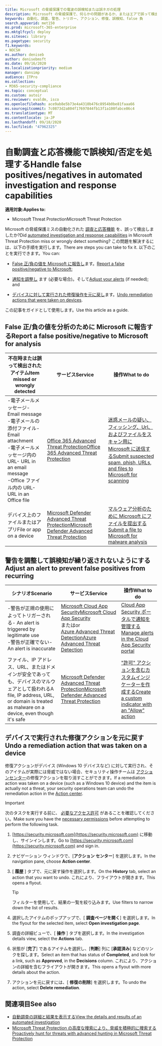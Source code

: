 ```yaml
---
title: Microsoft の脅威保護での電波の誤検知または誤ネガの処理
description: Microsoft の脅威保護で、何らかの問題があるか、またはエアで誤って検出されましたか? 分析のために誤検知または誤検知を Microsoft に送信する方法について説明します。
keywords: 自動化、調査、警告、トリガー、アクション、修復、誤検知、false 負
search.appverid: met150
ms.prod: microsoft-365-enterprise
ms.mktglfcycl: deploy
ms.sitesec: library
ms.pagetype: security
f1.keywords:
- NOCSH
ms.author: deniseb
author: denisebmsft
ms.date: 09/16/2020
ms.localizationpriority: medium
manager: dansimp
audience: ITPro
ms.collection:
- M365-security-compliance
ms.topic: conceptual
ms.custom: autoir
ms.reviewer: evaldm, isco
ms.openlocfilehash: ace9ab8e5b73e4a4310b476c8954b0be81faaa66
ms.sourcegitcommit: 7c0873d2a804f17697844fb13f1a100fabce86c4
ms.translationtype: MT
ms.contentlocale: ja-JP
ms.lasthandoff: 09/18/2020
ms.locfileid: "47962325"
---
```

# <a name="handle-false-positivesnegatives-in-automated-investigation-and-response-capabilities"></a><span data-ttu-id="602fa-105">自動調査と応答機能で誤検知/否定を処理する</span><span class="sxs-lookup"><span data-stu-id="602fa-105">Handle false positives/negatives in automated investigation and response capabilities</span></span>

<span data-ttu-id="602fa-106">**適用対象:**</span><span class="sxs-lookup"><span data-stu-id="602fa-106">**Applies to:**</span></span>
- <span data-ttu-id="602fa-107">Microsoft Threat Protection</span><span class="sxs-lookup"><span data-stu-id="602fa-107">Microsoft Threat Protection</span></span>

<span data-ttu-id="602fa-108">Microsoft の脅威保護ミスの自動化された [調査と応答機能](mtp-autoir.md) を、誤って検出しましたか?</span><span class="sxs-lookup"><span data-stu-id="602fa-108">Did [automated investigation and response capabilities](mtp-autoir.md) in Microsoft Threat Protection miss or wrongly detect something?</span></span> <span data-ttu-id="602fa-109">この問題を解決するには、以下の手順を実行します。</span><span class="sxs-lookup"><span data-stu-id="602fa-109">There are steps you can take to fix it.</span></span> <span data-ttu-id="602fa-110">以下のことを実行できます。</span><span class="sxs-lookup"><span data-stu-id="602fa-110">You can:</span></span>

- <span data-ttu-id="602fa-111">[False 正/負の値を Microsoft に報告し](#report-a-false-positivenegative-to-microsoft-for-analysis)ます。</span><span class="sxs-lookup"><span data-stu-id="602fa-111">[Report a false positive/negative to Microsoft](#report-a-false-positivenegative-to-microsoft-for-analysis);</span></span>

- <span data-ttu-id="602fa-112">[通知を調整し](#adjust-an-alert-to-prevent-false-positives-from-recurring) ます (必要な場合)。そして</span><span class="sxs-lookup"><span data-stu-id="602fa-112">[Adjust your alerts](#adjust-an-alert-to-prevent-false-positives-from-recurring) (if needed); and</span></span> 

- <span data-ttu-id="602fa-113">[デバイスに対して実行された修復操作を元に戻し](#undo-a-remediation-action-that-was-taken-on-a-device)ます。</span><span class="sxs-lookup"><span data-stu-id="602fa-113">[Undo remediation actions that were taken on devices](#undo-a-remediation-action-that-was-taken-on-a-device).</span></span> 

<span data-ttu-id="602fa-114">この記事をガイドとして使用します。</span><span class="sxs-lookup"><span data-stu-id="602fa-114">Use this article as a guide.</span></span> 

## <a name="report-a-false-positivenegative-to-microsoft-for-analysis"></a><span data-ttu-id="602fa-115">False 正/負の値を分析のために Microsoft に報告する</span><span class="sxs-lookup"><span data-stu-id="602fa-115">Report a false positive/negative to Microsoft for analysis</span></span>

|<span data-ttu-id="602fa-116">不在時または誤って検出されたアイテム</span><span class="sxs-lookup"><span data-stu-id="602fa-116">Item missed or wrongly detected</span></span> |<span data-ttu-id="602fa-117">サービス</span><span class="sxs-lookup"><span data-stu-id="602fa-117">Service</span></span>  |<span data-ttu-id="602fa-118">操作</span><span class="sxs-lookup"><span data-stu-id="602fa-118">What to do</span></span>  |
|---------|---------|---------|
|<span data-ttu-id="602fa-119">-電子メールメッセージ</span><span class="sxs-lookup"><span data-stu-id="602fa-119">- Email message</span></span> <br/><span data-ttu-id="602fa-120">-電子メールの添付ファイル</span><span class="sxs-lookup"><span data-stu-id="602fa-120">- Email attachment</span></span> <br/><span data-ttu-id="602fa-121">-電子メールメッセージ内の URL</span><span class="sxs-lookup"><span data-stu-id="602fa-121">- URL in an email message</span></span><br/><span data-ttu-id="602fa-122">-Office ファイル内の URL</span><span class="sxs-lookup"><span data-stu-id="602fa-122">- URL in an Office file</span></span>      |[<span data-ttu-id="602fa-123">Office 365 Advanced Threat Protection</span><span class="sxs-lookup"><span data-stu-id="602fa-123">Office 365 Advanced Threat Protection</span></span>](https://docs.microsoft.com/microsoft-365/security/office-365-security/office-365-atp)        |[<span data-ttu-id="602fa-124">迷惑メールの疑い、フィッシング、Url、およびファイルをスキャン用に Microsoft に送信する</span><span class="sxs-lookup"><span data-stu-id="602fa-124">Submit suspected spam, phish, URLs, and files to Microsoft for scanning</span></span>](https://docs.microsoft.com/microsoft-365/security/office-365-security/admin-submission)         |
|<span data-ttu-id="602fa-125">デバイス上のファイルまたはアプリ</span><span class="sxs-lookup"><span data-stu-id="602fa-125">File or app on a device</span></span>    |[<span data-ttu-id="602fa-126">Microsoft Defender Advanced Threat Protection</span><span class="sxs-lookup"><span data-stu-id="602fa-126">Microsoft Defender Advanced Threat Protection</span></span>](https://docs.microsoft.com/windows/security/threat-protection)         |[<span data-ttu-id="602fa-127">マルウェア分析のために Microsoft にファイルを提出する</span><span class="sxs-lookup"><span data-stu-id="602fa-127">Submit a file to Microsoft for malware analysis</span></span>](https://www.microsoft.com/wdsi/filesubmission)         |

## <a name="adjust-an-alert-to-prevent-false-positives-from-recurring"></a><span data-ttu-id="602fa-128">警告を調整して誤検知が繰り返されないようにする</span><span class="sxs-lookup"><span data-stu-id="602fa-128">Adjust an alert to prevent false positives from recurring</span></span>

|<span data-ttu-id="602fa-129">シナリオ</span><span class="sxs-lookup"><span data-stu-id="602fa-129">Scenario</span></span> |<span data-ttu-id="602fa-130">サービス</span><span class="sxs-lookup"><span data-stu-id="602fa-130">Service</span></span> |<span data-ttu-id="602fa-131">操作</span><span class="sxs-lookup"><span data-stu-id="602fa-131">What to do</span></span> |
|--------|--------|--------|
|<span data-ttu-id="602fa-132">-警告が正規の使用によってトリガーされる</span><span class="sxs-lookup"><span data-stu-id="602fa-132">- An alert is triggered by legitimate use</span></span> <br/><span data-ttu-id="602fa-133">-警告が正確でない</span><span class="sxs-lookup"><span data-stu-id="602fa-133">- An alert is inaccurate</span></span>    |[<span data-ttu-id="602fa-134">Microsoft Cloud App Security</span><span class="sxs-lookup"><span data-stu-id="602fa-134">Microsoft Cloud App Security</span></span>](https://docs.microsoft.com/cloud-app-security)<br/> <span data-ttu-id="602fa-135">または</span><span class="sxs-lookup"><span data-stu-id="602fa-135">or</span></span> <br/>[<span data-ttu-id="602fa-136">Azure Advanced Threat Detection</span><span class="sxs-lookup"><span data-stu-id="602fa-136">Azure Advanced Threat Detection</span></span>](https://docs.microsoft.com/azure/security/fundamentals/threat-detection)         |[<span data-ttu-id="602fa-137">Cloud App Security ポータルで通知を管理する</span><span class="sxs-lookup"><span data-stu-id="602fa-137">Manage alerts in the Cloud App Security portal</span></span>](https://docs.microsoft.com/cloud-app-security/managing-alerts)         |
|<span data-ttu-id="602fa-138">ファイル、IP アドレス、URL、またはドメインが安全であっても、デバイスのマルウェアとして扱われる</span><span class="sxs-lookup"><span data-stu-id="602fa-138">A file, IP address, URL, or domain is treated as malware on a device, even though it's safe</span></span>|[<span data-ttu-id="602fa-139">Microsoft Defender Advanced Threat Protection</span><span class="sxs-lookup"><span data-stu-id="602fa-139">Microsoft Defender Advanced Threat Protection</span></span>](https://docs.microsoft.com/windows/security/threat-protection) |[<span data-ttu-id="602fa-140">"許可" アクションを含むカスタムインジケーターを作成する</span><span class="sxs-lookup"><span data-stu-id="602fa-140">Create a custom indicator with an "Allow" action</span></span>](https://docs.microsoft.com/windows/security/threat-protection/microsoft-defender-atp/manage-indicators) |


## <a name="undo-a-remediation-action-that-was-taken-on-a-device"></a><span data-ttu-id="602fa-141">デバイスで実行された修復アクションを元に戻す</span><span class="sxs-lookup"><span data-stu-id="602fa-141">Undo a remediation action that was taken on a device</span></span>

<span data-ttu-id="602fa-142">修復アクションがデバイス (Windows 10 デバイスなど) に対して実行され、そのアイテムが実際には脅威ではない場合、セキュリティ操作チームは [アクションセンター](mtp-action-center.md)の修復アクションを取り消すことができます。</span><span class="sxs-lookup"><span data-stu-id="602fa-142">If a remediation action was taken on a device (such as a Windows 10 device) and the item is actually not a threat, your security operations team can undo the remediation action in the [Action center](mtp-action-center.md).</span></span>

> [!IMPORTANT]
> <span data-ttu-id="602fa-143">次のタスクを実行する前に、 [必要なアクセス許可](mtp-action-center.md#required-permissions-for-action-center-tasks) があることを確認してください。</span><span class="sxs-lookup"><span data-stu-id="602fa-143">Make sure you have the [necessary permissions](mtp-action-center.md#required-permissions-for-action-center-tasks) before attempting to perform the following task.</span></span>

1. <span data-ttu-id="602fa-144">[https://security.microsoft.com](https://security.microsoft.com) に移動し、サインインします。</span><span class="sxs-lookup"><span data-stu-id="602fa-144">Go to [https://security.microsoft.com](https://security.microsoft.com) and sign in.</span></span> 

2. <span data-ttu-id="602fa-145">ナビゲーション ウィンドウで、[**アクション センター**] を選択します。</span><span class="sxs-lookup"><span data-stu-id="602fa-145">In the navigation pane, choose **Action center**.</span></span> 

3. <span data-ttu-id="602fa-146">[ **履歴** ] タブで、元に戻す操作を選択します。</span><span class="sxs-lookup"><span data-stu-id="602fa-146">On the **History** tab, select an action that you want to undo.</span></span> <span data-ttu-id="602fa-147">これにより、フライアウトが開きます。</span><span class="sxs-lookup"><span data-stu-id="602fa-147">This opens a flyout.</span></span><br/>
    > [!TIP]
    > <span data-ttu-id="602fa-148">フィルターを使用して、結果の一覧を絞り込みます。</span><span class="sxs-lookup"><span data-stu-id="602fa-148">Use filters to narrow down the list of results.</span></span> 

4. <span data-ttu-id="602fa-149">選択したアイテムのポップアップで、[ **調査ページを開く**] を選択します。</span><span class="sxs-lookup"><span data-stu-id="602fa-149">In the flyout for the selected item, select **Open investigation page**.</span></span>

5. <span data-ttu-id="602fa-150">調査の詳細ビューで、[ **操作** ] タブを選択します。</span><span class="sxs-lookup"><span data-stu-id="602fa-150">In the investigation details view, select the **Actions** tab.</span></span>

6. <span data-ttu-id="602fa-151">状態が [**完了**] であるアイテムを選択し、[**判断**] 列に [**承認済み**] などのリンクを探します。</span><span class="sxs-lookup"><span data-stu-id="602fa-151">Select an item that has status of **Completed**, and look for a link, such as **Approved**, in the **Decisions** column.</span></span> <span data-ttu-id="602fa-152">これにより、アクションの詳細を含むフライアウトが開きます。</span><span class="sxs-lookup"><span data-stu-id="602fa-152">This opens a flyout with more details about the action.</span></span>

7. <span data-ttu-id="602fa-153">アクションを元に戻すには、[ **修復の削除**] を選択します。</span><span class="sxs-lookup"><span data-stu-id="602fa-153">To undo the action, select **Delete remediation**.</span></span>

## <a name="see-also"></a><span data-ttu-id="602fa-154">関連項目</span><span class="sxs-lookup"><span data-stu-id="602fa-154">See also</span></span>

- [<span data-ttu-id="602fa-155">自動調査の詳細と結果を表示する</span><span class="sxs-lookup"><span data-stu-id="602fa-155">View the details and results of an automated investigation</span></span>](mtp-autoir-results.md)
- [<span data-ttu-id="602fa-156">Microsoft Threat Protection の高度な捜索により、脅威を積極的に捜索する</span><span class="sxs-lookup"><span data-stu-id="602fa-156">Proactively hunt for threats with advanced hunting in Microsoft Threat Protection</span></span>](advanced-hunting-overview.md)
